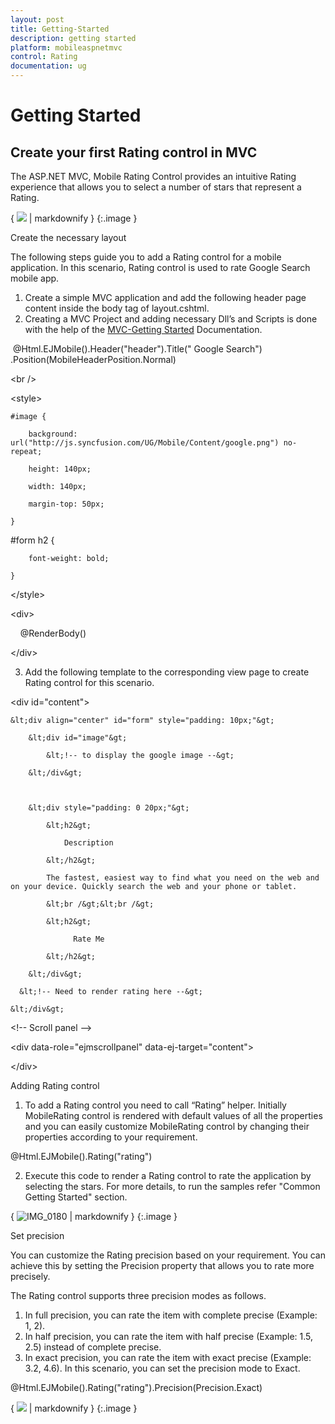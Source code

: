```yaml
---
layout: post
title: Getting-Started
description: getting started
platform: mobileaspnetmvc
control: Rating
documentation: ug
---
```


# Getting Started

## Create your first Rating control in MVC

The ASP.NET MVC, Mobile Rating Control provides an intuitive Rating experience that allows you to select a number of stars that represent a Rating.


{ ![](Getting-Started_images/Getting-Started_img1.png) | markdownify }
{:.image }


Create the necessary layout

The following steps guide you to add a Rating control for a mobile application. In this scenario, Rating control is used to rate Google Search mobile app. 

1. Create a simple MVC application and add the following header page content inside the body tag of layout.cshtml. 
2. Creating a MVC Project and adding necessary Dll’s and Scripts is done with the help of the [MVC-Getting Started](http://help.syncfusion.com/ug/js/Documents/gettingstartedwithmv.htm) Documentation.





 @Html.EJMobile().Header("header").Title(" Google Search") .Position(MobileHeaderPosition.Normal)

&lt;br /&gt;



&lt;style&gt;

    #image {

        background: url("http://js.syncfusion.com/UG/Mobile/Content/google.png") no-repeat;

        height: 140px;

        width: 140px;

        margin-top: 50px;

    }

   #form h2 {

        font-weight: bold;

    }

&lt;/style&gt;



&lt;div&gt;

    @RenderBody()

&lt;/div&gt;   



3. Add the following template to the corresponding view page to create Rating control for this scenario.







&lt;div id="content"&gt;



    &lt;div align="center" id="form" style="padding: 10px;"&gt;

        &lt;div id="image"&gt;

            &lt;!-- to display the google image --&gt;

        &lt;/div&gt;



        &lt;div style="padding: 0 20px;"&gt;

            &lt;h2&gt;

                Description

            &lt;/h2&gt;

            The fastest, easiest way to find what you need on the web and on your device. Quickly search the web and your phone or tablet.

            &lt;br /&gt;&lt;br /&gt;

            &lt;h2&gt;

                  Rate Me

            &lt;/h2&gt;

        &lt;/div&gt;

      &lt;!-- Need to render rating here --&gt;

    &lt;/div&gt;



&lt;!-- Scroll panel --&gt;

&lt;div data-role="ejmscrollpanel" data-ej-target="content"&gt;

&lt;/div&gt;



Adding Rating control

1. To add a Rating control you need to call “Rating” helper. Initially MobileRating control is rendered with default values of all the properties and you can easily customize MobileRating control by changing their properties according to your requirement.  



@Html.EJMobile().Rating("rating")





2. Execute this code to render a Rating control to rate the application by selecting the stars. For more details, to run the samples refer "Common Getting Started" section.



{ ![IMG_0180](Getting-Started_images/Getting-Started_img2.png) | markdownify }
{:.image }


Set precision

You can customize the Rating precision based on your requirement. You can achieve this by setting the Precision property that allows you to rate more precisely. 

The Rating control supports three precision modes as follows. 

1. In full precision, you can rate the item with complete precise (Example: 1, 2). 
2. In half precision, you can rate the item with half precise (Example: 1.5, 2.5) instead of complete precise. 
3. In exact precision, you can rate the item with exact precise (Example: 3.2, 4.6). In this scenario, you can set the precision mode to Exact.



@Html.EJMobile().Rating("rating").Precision(Precision.Exact)


{ ![](Getting-Started_images/Getting-Started_img3.png) | markdownify }
{:.image }


